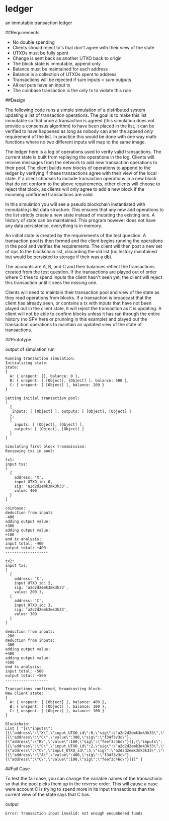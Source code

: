 # ledger
an immutable transaction ledger

##Requirements

- No double spending
- Clients should reject tx's that don't agree with their view of the state
- UTXOs must be fully spent
- Change is sent back as another UTXO back to origin
- The block state is immutable, append only
- Balance must be maintained for each address 
- Balance is a collection of UTXOs spent to address
- Transactions will be rejected if sum inputs < sum outputs
- All out puts have an input tx
- The coinbase transaction is the only tx to violate this rule


##Design

The following code runs a simple simulation of a distributed system updating a list of transaction operations.
The goal is to make this list immutable so that once a transaction is agreed (this simulation does not provide a
consensus algorithm) to have been placed in the list, it can be verified to have happened as long as nobody can
alter the append only requirement of the list. In practice this would be done with one way math functions where
no two different inputs will map to the same image.

The ledger here is a log of operations used to verify valid transactions. The current state is built from replaying
the operations in the log.  Clients will receive messages from the network to add new transaction operations to their
pool. The client builds new blocks of operations to append to the ledger by verifying if these transactions agree with
their view of the local state. If a client chooses to include transaction operations in a new block that do not conform 
to the above requirements, other clients will choose to reject that block, as clients will only agree to add a new block
if the incoming confirmed transactions are valid.

In this simulation you will see a pseudo blockchain instantiated with immutable.js list data structure. This ensures
that any new add operations to the list strictly create a new state instead of mutating the existing one. A history
of state can be maintained. This program however does not have any data persistence, everything is in memory.

An initial state is created by the requirements of the test question. A transaction pool is then formed and the client
begins running the operations in the pool and verifies the requirements. The client will then post a new set of ops 
to the blockchain list, discarding the old list (no history maintained but would be persisted to storage if their was
a db).

The accounts are A, B, and C and their balances reflect the transactions created from the test question. If the
transactions are played out of order where C tries to spend inputs the client hasn't seen yet, the client will reject
this transaction until it sees the missing one.

Clients will need to maintain their transaction pool and view of the state as they read operations from blocks. If a transaction is broadcast that the client has already seen, or contains a tx with inputs that have not been played out in the client state, it will reject the transaction as it is updating. A client will not be able to confirm blocks unless it has ran through the entire history (no SPV here or prunning in this example) and played out the transaction operations to maintain an updated view of the state of transactions.


##Prototype

output of simulation run

```
Running transaction simulation:
Initializing state:
State:
{ 
  A: { unspent: [], balance: 0 },
  B: { unspent: [ [Object], [Object] ], balance: 500 },
  C: { unspent: [ [Object] ], balance: 200 } 
}

Setting initial transaction pool:
[ 
  { 
   inputs: [ [Object] ], outputs: [ [Object], [Object] ] 
  },
  { 
    inputs: [ [Object], [Object] ],
    outputs: [ [Object], [Object] ] 
  } 
]

Simulating first block transmission:
Reviewing txs in pool:

tx1:
input txs:
[ 
  { 
    address: 'X',
    input_UTXO_id: 0,
    sig: 'a2d2d2emk3mk3k33',
    value: 400
  }
]
    
coinbase:
deduction from inputs
-400
adding output value:
+300
adding output value:
+100
end tx analysis:
input total: -400
output total: +400
-------------------

tx2:
input txs:
[ 
  { 
    address: 'C',
    input_UTXO_id: 2,
    sig: 'a2d2d2emk3mk3k33',
    value: 200 },
  { 
    address: 'C',
    input_UTXO_id: 3,
    sig: 'a2d2d2emk3mk3k33',
    value: 300
  } 
]
    
deduction from inputs:
-200
deduction from inputs:
-300
adding output value:
+400
adding output value:
+500
end tx analysis:
input total: -500
output total: +500
-------------------

Transactions confirmed, broadcasting block:
New client state:
{ 
  A: { unspent: [ [Object] ], balance: 400 },
  B: { unspent: [ [Object] ], balance: 100 },
  C: { unspent: [ [Object] ], balance: 100 } 
}

Blockchain:
List [ "[{\"inputs\":[{\"address\":\"X\",\"input_UTXO_id\":0,\"sig\":\"a2d2d2emk3mk3k33\",\"value\":400}],\"outputs\":[{\"address\":\"C\",\"value\":300,\"sig\":\"f34f3v3c\"},{\"address\":\"B\",\"value\":100,\"sig\":\"feef3c46c\"}]},{\"inputs\":[{\"address\":\"C\",\"input_UTXO_id\":2,\"sig\":\"a2d2d2emk3mk3k33\",\"value\":200},{\"address\":\"C\",\"input_UTXO_id\":3,\"sig\":\"a2d2d2emk3mk3k33\",\"value\":300}],\"outputs\":[{\"address\":\"A\",\"value\":400,\"sig\":\"f34f3v3c\"},{\"address\":\"C\",\"value\":100,\"sig\":\"feef3c46c\"}]}]" ]
```


##Fail Case

To test the fail case, you can change the variable names of the transactions so that the pool picks them up in the
reverse order.  This will cause a case were account C is trying to spend more in its input transactions than the current
view of the state says that C has.

output

``Error: Transaction input invalid: not enough encumbered funds``
